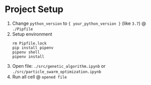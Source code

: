 # Project Setup
1. Change `python_version` to `{ your_python_version }` (like `3.7`) @ `./Pipfile`
2. Setup environment
    ```
    rm Pipfile.lock
    pip install pipenv
    pipenv shell
    pipenv install
    ```
3. Open file: `./src/genetic_algorithm.ipynb` or `./src/particle_swarm_optimization.ipynb`
4. Run all cell @ `opened file`
